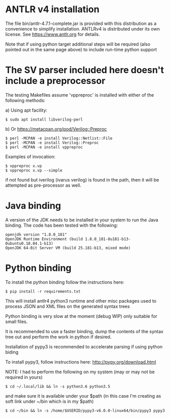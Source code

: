 

# ANTLR v4 installation

The file bin/antlr-4.7.1-complete.jar is provided with this distribution as a convenience to simplify installation. ANTLRv4 is distributed under its own license. See https://www.antlr.org for details.

Note that if using python target additional steps will be
required (also pointed out in the same page above) to include
run-time python support

# The SV parser included here doesn't include a preprocessor

The testing Makefiles assume 'vppreproc' is installed with either 
of the following methods:

a) Using apt facility:

    $ sudo apt install libverilog-perl

b) Or https://metacpan.org/pod/Verilog::Preproc

    $ perl -MCPAN -e install Verilog::Netlist::File
    $ perl -MCPAN -e install Verilog::Preproc
    $ perl -MCPAN -e install vppreproc

Examples of invocation:

    $ vppreproc x.vp
    $ vppreproc x.vp --simple

if not found but iverilog (ivarus verilog) is found in the path, then
it will be attempted as pre-processor as well.


# Java binding

A version of the JDK needs to be installed in your system to run
the Java binding. The code has been tested with the following:

    openjdk version "1.8.0_181"
    OpenJDK Runtime Environment (build 1.8.0_181-8u181-b13-0ubuntu0.18.04.1-b13)
    OpenJDK 64-Bit Server VM (build 25.181-b13, mixed mode)


# Python binding

To install the python binding follow the instructions here:


    $ pip install -r requirements.txt

This will install antlr4 python3 runtime and other misc packages
used to process JSON and XML files on the generated syntax trees

Python binding is very slow at the moment (debug WIP) only suitable for
small files.

It is recommended to use a faster binding, dump the contents of the 
syntax tree out and perform the work in python if desired.

Installation of pypy3 is recommended to accelerate parsing if using python biding

To install pypy3, follow instructions here: http://pypy.org/download.html

NOTE: I had to perform the following on my system (may or may not be required in yours)

    $ cd ~/.local/lib && ln -s python3.6 python3.5
    
and make sure it is available under your $path (in this case I'm creating as soft link under ~/bin which is in my $path)

    $ cd ~/bin && ln -s /home/$USERID/pypy3-v6.0.0-linux64/bin/pypy3 pypy3

